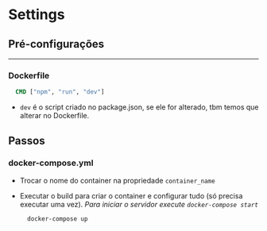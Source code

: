 # Settings

## Pré-configurações

---

### Dockerfile

  ```dockerfile
    CMD ["npm", "run", "dev"]
  ```

* `dev` é o script criado no package.json, se ele for alterado, tbm temos que alterar no Dockerfile.

## Passos

### docker-compose.yml

* Trocar o nome do container na propriedade `container_name`

* Executar o build para criar o container e configurar tudo (só precisa executar uma vez). _Para iniciar o servidor execute `docker-compose start`_

  ```powershell
    docker-compose up
  ```
